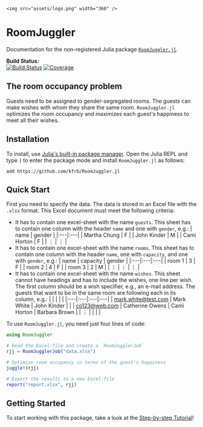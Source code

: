 ```@raw html
<img src="assets/logo.png" width="360" />
```
# RoomJuggler
Documentation for the non-registered Julia package [`RoomJuggler.jl`](https://github.com/kfrb/RoomJuggler.jl).

**Build Status:**\
[![Build Status](https://github.com/kfrb/RoomJuggler.jl/actions/workflows/CI.yml/badge.svg?branch=main)](https://github.com/kfrb/RoomJuggler.jl/actions/workflows/CI.yml?query=branch%3Amain) [![Coverage](https://codecov.io/gh/kfrb/RoomJuggler.jl/branch/main/graph/badge.svg)](https://codecov.io/gh/kfrb/RoomJuggler.jl)

## The room occupancy problem
Guests need to be assigned to gender-segregated rooms. The guests can make wishes with whom they share the same room.
`RoomJuggler.jl` optimizes the room occupancy and maximizes each guest's happiness to meet all their wishes.

## Installation
To install, use [Julia's built-in package manager](https://docs.julialang.org/en/v1/stdlib/Pkg/). Open the Julia REPL and type `]` to enter the package mode and install `RoomJuggler.jl` as follows:
```
add https://github.com/kfrb/RoomJuggler.jl
```

## Quick Start
First you need to specify the data. The data is stored in an Excel file with the `.xlsx` format. This Excel document must meet the following criteria:
* It has to contain one excel-sheet with the name `guests`. This sheet has to contain one column with the header `name` and one with `gender`, e.g.: 
| name | gender |
|:---|:---|
| Martha Chung | F |
| John Kinder | M |
| Cami Horton | F |
| $\vdots$ | $\vdots$ |
* It has to contain one excel-sheet with the name `rooms`. This sheet has to contain one column with the header `name`, one with `capacity`, and one with `gender`, e.g.: 
| name | capacity | gender |
|:---|:---|:---|
| room 1 | 3 | F |
| room 2 | 4 | F |
| room 3 | 2 | M |
| $\vdots$ | $\vdots$ | $\vdots$ |
* It has to contain one excel-sheet with the name `wishes`. This sheet cannot have headings and has to include the wishes, one line per wish. The first column should be a wish specifier, e.g., an e-mail address. The guests that want to be in the same room are following each in its column, e.g.:
| | | | |
|:---|:---|:---|:---|
| mark.white@test.com | Mark White      | John Kinder | |
| co123@web.com       | Catherine Owens | Cami Horton | Barbara Brown |
| $\vdots$ | | | |

To use `RoomJuggler.jl`, you need just four lines of code:
```julia
using RoomJuggler

# Read the Excel-file and create a `RoomJugglerJob`
rjj = RoomJugglerJob("data.xlsx")

# Optimize room occupancy in terms of the guest's happiness
juggle!(rjj)

# Export the results to a new Excel-file
report("report.xlsx", rjj)
```

## Getting Started
To start working with this package, take a look at the [Step-by-step Tutorial](@ref)!
